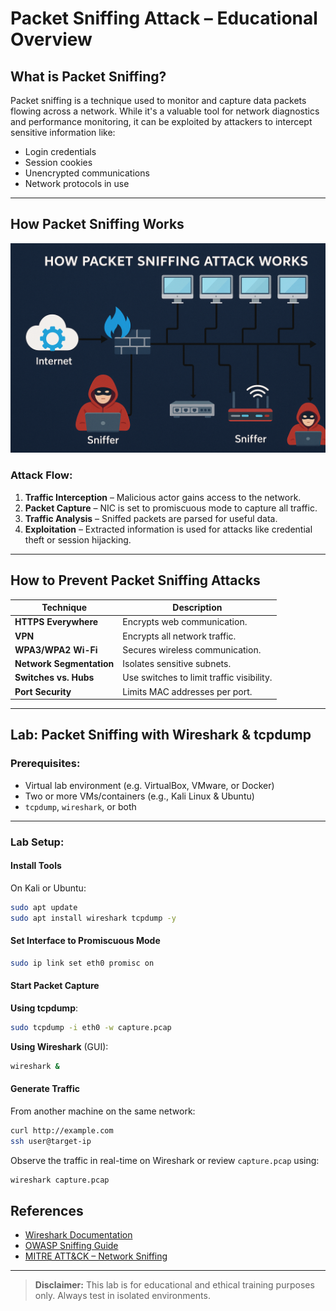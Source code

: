 
# Packet Sniffing Attack – Educational Overview

##  What is Packet Sniffing?

Packet sniffing is a technique used to monitor and capture data packets flowing across a network. While it's a valuable tool for network diagnostics and performance monitoring, it can be exploited by attackers to intercept sensitive information like:

- Login credentials  
- Session cookies  
- Unencrypted communications  
- Network protocols in use

---

##  How Packet Sniffing Works

![Packet Sniffing Diagram](./Packet%20Sniffer.png)

### Attack Flow:
1. **Traffic Interception** – Malicious actor gains access to the network.
2. **Packet Capture** – NIC is set to promiscuous mode to capture all traffic.
3. **Traffic Analysis** – Sniffed packets are parsed for useful data.
4. **Exploitation** – Extracted information is used for attacks like credential theft or session hijacking.

---

## How to Prevent Packet Sniffing Attacks

| Technique                  | Description |
|---------------------------|-------------|
| **HTTPS Everywhere**      | Encrypts web communication. |
| **VPN**                   | Encrypts all network traffic. |
| **WPA3/WPA2 Wi-Fi**       | Secures wireless communication. |
| **Network Segmentation**  | Isolates sensitive subnets. |
| **Switches vs. Hubs**     | Use switches to limit traffic visibility. |
| **Port Security**         | Limits MAC addresses per port. |

---

## Lab: Packet Sniffing with Wireshark & tcpdump

### Prerequisites:
- Virtual lab environment (e.g. VirtualBox, VMware, or Docker)
- Two or more VMs/containers (e.g., Kali Linux & Ubuntu)
- `tcpdump`, `wireshark`, or both

---

###  Lab Setup:

#### **Install Tools**
On Kali or Ubuntu:
```bash
sudo apt update
sudo apt install wireshark tcpdump -y
````

#### **Set Interface to Promiscuous Mode**

```bash
sudo ip link set eth0 promisc on
```

#### **Start Packet Capture**

**Using tcpdump**:

```bash
sudo tcpdump -i eth0 -w capture.pcap
```

**Using Wireshark** (GUI):

```bash
wireshark &
```

#### **Generate Traffic**

From another machine on the same network:

```bash
curl http://example.com
ssh user@target-ip
```

Observe the traffic in real-time on Wireshark or review `capture.pcap` using:

```bash
wireshark capture.pcap
```

## References

* [Wireshark Documentation](https://www.wireshark.org/docs/)
* [OWASP Sniffing Guide](https://owasp.org/www-community/attacks/Network_sniffing)
* [MITRE ATT\&CK – Network Sniffing](https://attack.mitre.org/techniques/T1040/)

---

> **Disclaimer:** This lab is for educational and ethical training purposes only. Always test in isolated environments.

